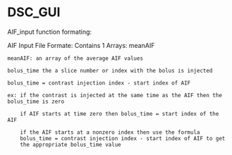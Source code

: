 # DSC_GUI

AIF_input function formating: 

AIF Input File Formate:
  Contains 1 Arrays: meanAIF
    
    meanAIF: an array of the average AIF values
    
    bolus_time the a slice number or index with the bolus is injected

    bolus_time = contrast injection index - start index of AIF 
    
    ex: if the contrast is injected at the same time as the AIF then the 
    bolus_time is zero 

        if AIF starts at time zero then bolus_time = start index of the AIF
        
        if the AIF starts at a nonzero index then use the formula 
        bolus_time = contrast injection index - start index of AIF to get
        the appropriate bolus_time value 
